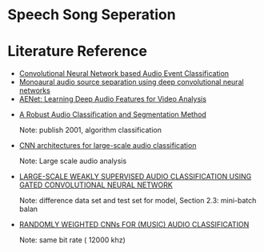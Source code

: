 # Speech Song Seperation
<h1>Literature Reference</h1>
<ul>
 <li><a href="http://www.itiis.org/journals/tiis/digital-library/manuscript/file/21791/TIISVol12No6-17.pdf">Convolutional Neural Network based Audio
Event Classification</a> </li>
 <li><a href="https://repositori.upf.edu/bitstream/handle/10230/32187/Gomez_LVA-ICA2017_mono.pdf?sequence=1&isAllowed=y">Monoaural audio source separation using deep convolutional neural networks</a></li>
 <li><a href ="https://arxiv.org/pdf/1701.00599.pdf">AENet: Learning Deep Audio Features for Video
Analysis</a></li>
 <li><p><a href="https://www.microsoft.com/en-us/research/wp-content/uploads/2016/02/tr-2001-79.pdf">A Robust Audio Classification and Segmentation Method</a><p>
 <p>Note: publish 2001, algorithm classification</p>
 </li>
 <li><p><a href = "https://arxiv.org/pdf/1609.09430v2.pdf">CNN architectures for large-scale audio classification</a></p>
  <p>Note: Large scale audio analysis </p>
 </li>
  <li><p><a href = "https://arxiv.org/pdf/1710.00343.pdf">LARGE-SCALE WEAKLY SUPERVISED AUDIO CLASSIFICATION USING GATED
CONVOLUTIONAL NEURAL NETWORK</a></p>
  <p>Note: difference data set and test set for model, Section 2.3: mini-batch balan</p>
 </li>
   <li><p><a href = "https://www.researchgate.net/publication/324887259_Randomly_weighted_CNNs_for_music_audio_classification">RANDOMLY WEIGHTED CNNs FOR (MUSIC) AUDIO CLASSIFICATION</a></p>
  <p>Note: same bit rate ( 12000 khz) </p>
 </li>
</ul>
